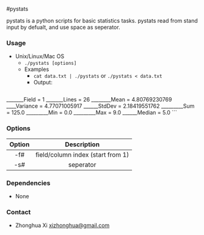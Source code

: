 #pystats

pystats is a python scripts for basic statistics tasks. pystats read from stand input by defualt, and use space as seperator.

### Usage
* Unix/Linux/Mac OS
  * `./pystats [options]`
  * Examples
    * `cat data.txt | ./pystats` or `./pystats < data.txt`
    * Output:
    ```
_______Field = 1
_______Lines = 26
________Mean = 4.80769230769
____Variance = 4.77071005917
______StdDev = 2.18419551762
_________Sum = 125.0
_________Min = 0.0
_________Max = 9.0
______Median = 5.0 
    ```

### Options
| Option | Description |
|:------:|:-----------:|
| -f#    | field/column index (start from 1) |
| -s#    | seperator   |

### Dependencies
* None

### Contact
* Zhonghua Xi [xizhonghua@gmail.com](mailto:xizhonghua@gmail.com?subject=pystats)
